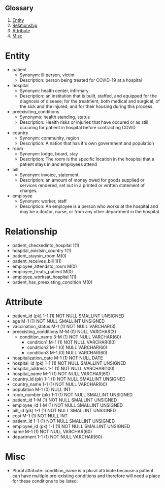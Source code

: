 ## Glossary
1. [Entity](#Entity)
1. [Relationship](#Relationship)
1. [Attribute](#Attribute)
2. [Misc](#Misc)
# Entity
- patient
  - Synonym: ill person, victim
  - Description: person being treated for COVID-19 at a hospital
- hospital
  - Synonym: health center, infirmary
  - Description: an institution that is built, staffed, and equipped for the diagnosis of disease; for the treatment, both medical and surgical, of the sick and the injured; and for their housing during this process.
- preexisiting_conditions
  - Synonyms: health standing, status
  - Description: Health risks or injuries that have occured or as still occuring for patient in hospital before contracting COVID
- country
  - Synonym: community, region
  - Description: A nation that has it's own government and population
- room
  - Synonym: lodge, board, stay
  - Description: The room is the specific location in the hospital that a patient stays in and employees attend 
- bill
  - Synonym: invoice, statement
  - Description: an amount of money owed for goods supplied or services rendered, set out in a printed or written statement of charges.
- employee
  - Synonym: worker, staff
  - Description: An employee is a person who works at the hospital and may be a doctor, nurse, or from any other department in the hospital.
# Relationship
- patient_checkedinto_hospital 1(1)
- hospital_existsin_country 1(1)
- patient_staysin_room M(0)
- patient_receives_bill 1(1)
- employee_attendsto_room M(0) 
- employee_treats_patient M(0)
- employee_worksat_hospital 1(1)
- patient_has_preexisting_condition M(0)
# Attribute
- patient_id (pk) 1-1 (1) NOT NULL SMALLINT UNSIGNED
- age M-1 (1) NOT NULL SMALLINT UNSIGNED
- vaccination_status M-1 (1) NOT NULL VARCHAR(3)
- preexisting_conditions M-M (0) NULL VARCHAR(3)
  - condition_name 3-M (1) NOT NULL VARCHAR(60)
     - condition1 M-1 (1) NOT NULL VARCHAR(60)
     - condition2 M-1 (0) NULL VARCHAR(60)
     - condition3 M-1 (0) NULL VARCHAR(60)
- hospitalization_date M-1 (1) NOT NULL DATE
- hospital_id (pk) 1-1 (1) NOT NULL SMALLINT UNSIGNED
- hospital_address 1-1 (1) NOT NULL VARCHAR(100)
- hospital_name M-1 (1) NOT NULL VARCHAR(60)
- country_id (pk) 1-1 (1) NOT NULL SMALLINT UNSIGNED
- country_name 1-1 (1) NOT NULL VARCHAR(60)
- population M-1 (0) NULL INT
- room_number (pk) 1-1 (1) NOT NULL SMALLINT UNSIGNED
- patient_id 1-M (1) NOT NULL SMALLINT UNSIGNED
- employee_id 1-M (1) NOT NULL SMALLINT UNSIGNED
- bill_id (pk) 1-1 (1) NOT NULL SMALLINT UNSIGNED
- cost M-1 (1) NOT NULL INT
- patient_id 1-1 (1) NOT NULL SMALLINT UNSIGNED
- employee_id (pk) 1-1 (1) NOT NULL SMALLINT UNSIGNED
- name M-1 (1) NOT NULL VARCHAR(60)
- department 1-1 (1) NOT NULL VARCHAR(60)
# Misc
- Plural attribute: condition_name is a plural attrbiute because a patient can have multiple pre-existing conditions and therefore will need a place for these conditions to be listed.
